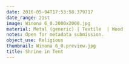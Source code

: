 ```yaml
---
date: 2016-05-04T17:53:58.379717
date_range: 21st
image: Winona 6_0.2000x2000.jpg
material: Metal (generic) | Textile  | Wood
notes: Open for metadata submission.
object_use: Religious
thumbnail: Winona 6_0.preview.jpg
title: Shrine in Tent
---
```


